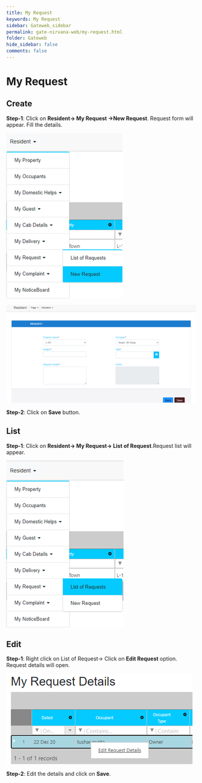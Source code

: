 ```yaml
---
title: My Request
keywords: My Request
sidebar: Gateweb_sidebar
permalink: gate-nirvana-web/my-request.html
folder: Gateweb
hide_sidebar: false
comments: false
---
```


# My Request

## Create

**Step-1**:  Click on **Resident-> My Request ->New Request**. Request form will appear. Fill the details.

![](/images/RReuestCreateSelectMenuweb.png)

![](/images/RReuestCreateSelectFormweb.png)

**Step-2**: Click on **Save** button.


## List


**Step-1**: Click on **Resident-> My Request-> List of Request**.Request list will appear.

![](/images/RReuestListweb.png)



## Edit


**Step-1**: Right click on List of Request-> Click on **Edit Request** option. Request details will open.                                   


![](/images/RRequestEditweb.png)


**Step-2**: Edit the details and click on **Save**.
